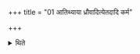+++
title = "01 आतिथ्याया ध्रौवादित्येतदादि कर्म"

+++

<details><summary>थिते</summary>

आतिथ्याया ध्रौवादित्येतदादि कर्म प्रतिपद्यते १
</details>
